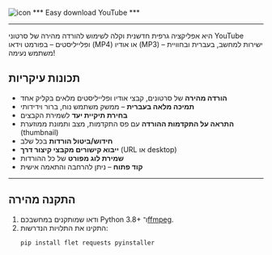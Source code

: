 
![icon](https://github.com/user-attachments/assets/62588ade-7f18-4baf-9785-d7201fe65728)       *** Easy download YouTube ***





---

היא אפליקציה גרפית חדשנית וקלה לשימוש להורדה מהירה של סרטוני YouTube ופלייליסטים – בפורמט וידאו (MP4) או אודיו (MP3) – ישירות למחשב, בעברית ובחוויית משתמש נעימה!

## תכונות עיקריות

- **הורדה מהירה** של סרטונים, קבצי אודיו ופלייליסטים מלאים בקליק אחד
- **תמיכה מלאה בעברית** – ממשק משתמש נוח, ברור וידידותי
- **בחירת תיקיית יעד** לשמירת הקבצים
- **התראה על התקדמות ההורדה** עם פס התקדמות, מצב ותמונת ממוזערת (thumbnail)
- **חידוש/ביטול הורדות** בכל שלב
- **ייבוא קישורים מקבצי קיצור דרך** (URL או desktop)
- **שמירת לוג מפורט** של כל ההורדות
- **קוד פתוח** – ניתן להרחבה והתאמה אישית

---

## התקנה מהירה

1. ודאו שמותקנים במחשבכם Python 3.8+ ו־[ffmpeg](https://ffmpeg.org/).
2. התקינו את התלויות הנדרשות:
   ```sh
   pip install flet requests pyinstaller
